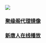 ![](https://raw.githubusercontent.com/hao369/a/master/j.jpg)




###  [聚缘阁代理镜像](https://0u8zywgj39.execute-api.ap-northeast-2.amazonaws.com/j)

###  [新唐人在线播放](https://40z00uhnp1.execute-api.us-east-2.amazonaws.com/xtr)

